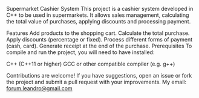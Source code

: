 Supermarket Cashier System
This project is a cashier system developed in C++ to be used in supermarkets.
It allows sales management, calculating the total value of purchases, applying discounts and processing payment.

Features
Add products to the shopping cart.
Calculate the total purchase.
Apply discounts (percentage or fixed).
Process different forms of payment (cash, card).
Generate receipt at the end of the purchase.
Prerequisites
To compile and run the project, you will need to have installed:

C++ (C++11 or higher)
GCC or other compatible compiler (e.g. g++)

Contributions are welcome! If you have suggestions, open an issue or fork the project and submit a pull request with your improvements.
My email: forum.leandro@gmail.com
